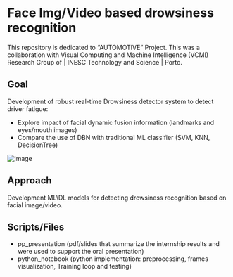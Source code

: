 # Face Img/Video based drowsiness recognition

This repository is dedicated to “AUTOMOTIVE” Project. This was a collaboration with Visual Computing and Machine Intelligence (VCMI) Research Group of | INESC Technology and Science | Porto. 

## Goal
Development of robust real-time Drowsiness detector system to detect driver fatigue:
 - Explore impact of facial dynamic fusion information (landmarks and eyes/mouth images)
 - Compare the use of DBN with traditional ML classifier (SVM, KNN, DecisionTree)
   
![image](https://github.com/AMfeta99/Face-img-video-based-drowsiness-recognition/assets/74252797/8011872f-9a9f-4249-95ce-62c93c1fe626)


## Approach
Development ML\DL models for detecting drowsiness recognition based on facial image/video. 

## Scripts/Files
- pp_presentation (pdf/slides that summarize the internship results and were used to support the oral presentation)
- python_notebook (python implementation: preprocessing, frames visualization, Training loop and testing)
